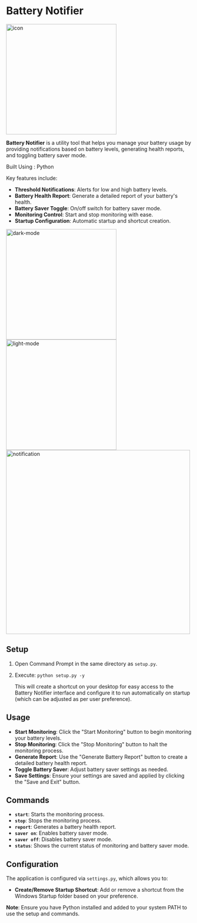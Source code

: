 # Battery Notifier


<img src="https://github.com/user-attachments/assets/98239ab1-1172-4a70-b703-ca9374c11da9" alt="icon" width="300"/>


**Battery Notifier** is a utility tool that helps you manage your battery usage by providing notifications based on battery levels, generating health reports, and toggling battery saver mode.


Built Using : Python


Key features include:

- **Threshold Notifications**: Alerts for low and high battery levels.
- **Battery Health Report**: Generate a detailed report of your battery's health.
- **Battery Saver Toggle**: On/off switch for battery saver mode.
- **Monitoring Control**: Start and stop monitoring with ease.
- **Startup Configuration**: Automatic startup and shortcut creation.

<img src="https://github.com/user-attachments/assets/c1f1c039-3278-425e-9304-4887407f5a45" alt="dark-mode" width="300"/>
<img src="https://github.com/user-attachments/assets/aecda160-3527-47ac-bcbb-2402d5a26219" alt="light-mode" width="300"/>


<img src="https://github.com/user-attachments/assets/3a4da1d6-547b-48f2-a1f7-9773146608f4" alt="notification" width="500"/>


## Setup

1. Open Command Prompt in the same directory as `setup.py`.
2. Execute: `python setup.py -y`

   This will create a shortcut on your desktop for easy access to the Battery Notifier interface and configure it to run automatically on startup (which can be adjusted as per user preference).

## Usage

- **Start Monitoring**: Click the "Start Monitoring" button to begin monitoring your battery levels.
- **Stop Monitoring**: Click the "Stop Monitoring" button to halt the monitoring process.
- **Generate Report**: Use the "Generate Battery Report" button to create a detailed battery health report.
- **Toggle Battery Saver**: Adjust battery saver settings as needed.
- **Save Settings**: Ensure your settings are saved and applied by clicking the "Save and Exit" button.

## Commands

- **`start`**: Starts the monitoring process.
- **`stop`**: Stops the monitoring process.
- **`report`**: Generates a battery health report.
- **`saver on`**: Enables battery saver mode.
- **`saver off`**: Disables battery saver mode.
- **`status`**: Shows the current status of monitoring and battery saver mode.

## Configuration

The application is configured via `settings.py`, which allows you to:

- **Create/Remove Startup Shortcut**: Add or remove a shortcut from the Windows Startup folder based on your preference.

**Note**: Ensure you have Python installed and added to your system PATH to use the setup and commands.
